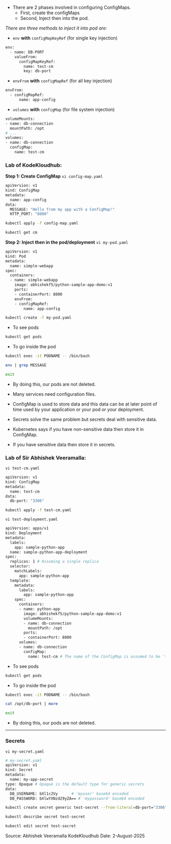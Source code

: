 - There are 2 phases involved in configuring ConfigMaps.
  - First, create the configMaps
  - Second, Inject then into the pod.


 *There are three methods to inject it into pod are:*
 - `env` **with** `configMapKeyRef` (for single key injection)
```bash
env:
  - name: DB-PORT
    valueFrom:
      configMapKeyRef:
        name: test-cm
        key: db-port
```

       
 - `envFrom` **with** `configMapRef` (for all key injection)

```bash
envFrom:
  - configMapRef:
      name: app-config
```

 - `volumes` **with** `configMap` (for file system injection)

```bash
volumeMounts:
- name: db-connection
  mountPath: /opt
# ...
volumes:
- name: db-connection
  configMap:
    name: test-cm
```



### Lab of KodeKloudhub:
**Step 1: Create ConfigMap**
`vi config-map.yaml`
```bash
apiVersion: v1
kind: ConfigMap
metadata:
  name: app-config
data:
  MESSAGE: "Hello from my app with a ConfigMap!"
  HTTP_PORT: "8000"
```
```bash
kubectl apply -f config-map.yaml
```

```bash
kubectl get cm
```

**Step 2: Inject then in the pod/deployment**
`vi my-pod.yaml`

```bash
apiVersion: v1
kind: Pod
metadata:
  name: simple-webapp
spec:
  containers:
  - name: simple-webapp
    image: abhishekf5/python-sample-app-demo:v1
    ports:
    - containerPort: 8000
    envFrom:
    - configMapRef:
        name: app-config
```
```bash
kubectl create -f my-pod.yaml
```




- To see pods
```bash
kubectl get pods
```

- To go inside the pod
```bash
kubectl exec -it PODNAME -- /bin/bash
```

```bash
env | grep MESSAGE
```

```bash
exit
```
- By doing this, our pods are not deleted. 









- Many services need configuration files.
- ConfigMap is used to store data and this data can be at later point of time used by your application or your pod or your deployment.
- Secrets solve the same problem but secrets deal with sensitive data. 
- Kubernetes says if you have non-sensitive data then store it in ConfigMap.
- If you have sensitive data then store it in secrets.


### Lab of Sir Abhishek Veeramalla:
`vi test-cm.yaml`
```bash
apiVersion: v1
kind: ConfigMap
metadata:
  name: test-cm
data:
  db-port: "3306"
```

```bash
kubectl apply -f test-cm.yaml
```

`vi test-deployment.yaml`
```bash
apiVersion: apps/v1
kind: Deployment
metadata:
  labels:
    app: sample-python-app
  name: sample-python-app-deployment
spec:
  replicas: 1 # Assuming a single replica
  selector:
    matchLabels:
      app: sample-python-app
  template:
    metadata:
      labels:
        app: sample-python-app
    spec:
      containers:
      - name: python-app
        image: abhishekf5/python-sample-app-demo:v1
        volumeMounts:
        - name: db-connection
          mountPath: /opt
        ports:
        - containerPort: 8000
      volumes:
      - name: db-connection
        configMap:
          name: test-cm # The name of the ConfigMap is assumed to be 'test-cm'
```


- To see pods
```bash
kubectl get pods
```

- To go inside the pod
```bash
kubectl exec -it PODNAME -- /bin/bash
```

```bash
cat /opt/db-port | more
```

```bash
exit
```
- By doing this, our pods are not deleted. 

---
### Secrets

`vi my-secret.yaml`
```bash
# my-secret.yaml
apiVersion: v1
kind: Secret
metadata:
  name: my-app-secret
type: Opaque # Opaque is the default type for generic secrets
data:
  DB_USERNAME: bXl1c2Vy      # 'myuser' base64 encoded
  DB_PASSWORD: bXlwYXNzd29yZA== # 'mypassword' base64 encoded
```














```bash
kubectl create secret generic test-secret --from-literal=db-port="3306"
```
```bash
kubectl describe secret test-secret 
```
```bash
kubectl edit secret test-secret 
```

Source: Abhishek Veeramalla
KodeKloudhub
Date: 2-August-2025
